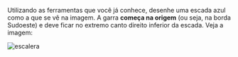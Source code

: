 Utilizando as ferramentas que você já conhece, desenhe uma escada azul como a que se vê na imagem. A garra **começa na origem** (ou seja, na borda Sudoeste) e deve ficar no extremo canto direito inferior da escada. Veja a imagem:

![escalera](https://raw.githubusercontent.com/sagrado-corazon-alcal/mumuki-guia-fundamentos-practica-primeros-programas/master/images/escalera.png)